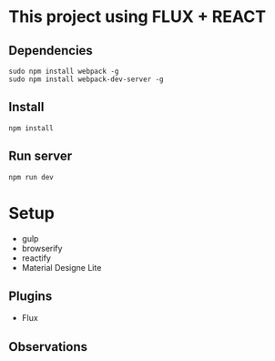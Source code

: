 # This project using FLUX + REACT

## Dependencies
```
sudo npm install webpack -g
sudo npm install webpack-dev-server -g
```

##  Install
```
npm install
```

## Run server
```
npm run dev
```
# Setup
- gulp
- browserify
- reactify
- Material Designe Lite

## Plugins
- Flux

## Observations
